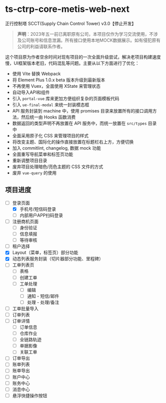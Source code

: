 # ts-ctrp-core-metis-web-next

正行控制塔 SCCT(Supply Chain Control Tower) v3.0【停止开发】

> **声明**：2023年五一前已离职原有公司，本项目仅作为学习交流使用，不涉及公司账号和信息泄漏。所有接口使用本地MOCK数据展示。如有侵犯原有公司的利益请联系作者。

这个项目原为作者空余时间对现有项目的一次全面升级尝试，解决老项目构建速度慢，UI框架版本老旧，代码混乱等问题。主要从以下方面进行了优化：

- 使用 Vite 替换 Webpack
- 将 Element Plus 1.0.x beta 版本升级到最新版本
- 不再使用 Vuex，全面使用 XState 来管理状态
- 自动导入API和组件
- 引入 `portal-vue` 库来更加方便组织复杂的页面模板代码
- 引入 `ue-final-modal` 来统一封装模态框
- API 服务封装到 machine 中，使用 promises 目录来放置所有的接口调用方法，然后统一由 Hooks 函数消费
- 数据返回的类型声明不再放置在 API 服务中，而统一放置在 `src/types` 目录中
- 全面采用原子化 CSS 来管理项目的样式
- 将改变主题、国际化的操作直接放置在标题栏右上方，方便切换
- 加入 commitlint, changelog, 数据 mock 功能
- 全面重写导航菜单和标签页功能
- 重新调整项目目录
- 废弃项目处理暗色/亮色主题的 CSS 文件的方式
- 废弃 `vue-query` 的使用

## 项目进度

- [ ] 登录页面
  - [x] 手机号/短信码登录
  - [ ] 内部用户APP扫码登录
- [ ] 注册商机页面
  - [ ] 身份验证
  - [ ] 信息填报
  - [ ] 等待审核
- [ ] 租户选择
- [x] Layout（菜单，标签页）部分功能
- [x] 动态列表服务封装（切片器部分功能、里程碑）
- [ ] 工单列表页
  - [ ] 表格
  - [ ] 创建工单
  - [ ] 工单处理
    - [ ] 编辑
    - [ ] 通知 - 短信/邮件
    - [ ] 处理 - 处理/备注
- [ ] 工单批量导入
- [ ] 订单列表
- [ ] 订单详情
  - [ ] 订单信息
  - [ ] 仓库作业
  - [ ] 全链路轨迹
  - [ ] 单据影像
  - [ ] 关联工单
- [ ] 订单导出
- [ ] 账单列表
- [ ] 账单导出
- [ ] 账户中心
- [ ] 账务中心
- [ ] 消息中心
- [ ] 悬浮快捷操作按钮
